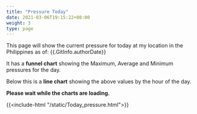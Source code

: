 ```yaml
---
title: "Pressure Today"
date: 2021-03-06T19:15:22+08:00
weight: 3
type: page
---
```

This page will show the current pressure for today at my location in the Philippines as of: {{.GitInfo.authorDate}}

It has a **funnel chart** showing the Maximum, Average and Minimum pressures for the day.

Below this is a **line chart** showing the above values by the hour of the day.

**Please wait while the charts are loading.**

{{<include-html "/static/Today_pressure.html">}}
